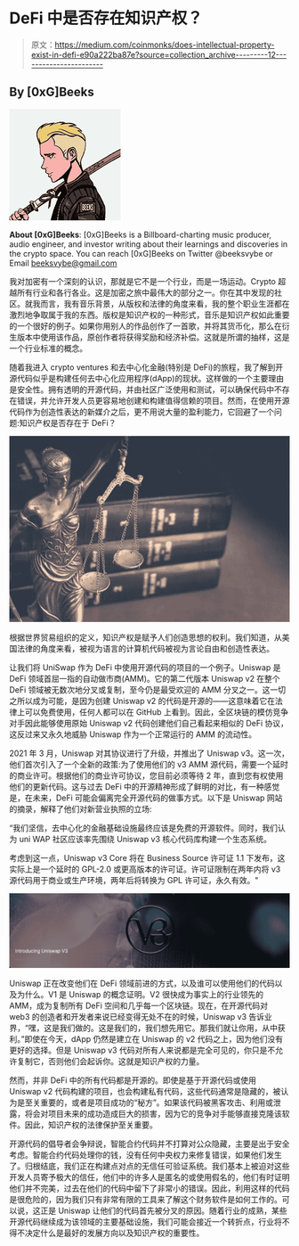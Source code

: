 # DeFi 中是否存在知识产权？

> 原文：<https://medium.com/coinmonks/does-intellectual-property-exist-in-defi-e90a222ba87e?source=collection_archive---------12----------------------->

## By [0xG]Beeks

![](img/e77d035946b116faca00b8469d51f4bc.png)

**About [0xG]Beeks**: [0xG]Beeks is a Billboard-charting music producer, audio engineer, and investor writing about their learnings and discoveries in the crypto space. You can reach [0xG]Beeks on Twitter @beeksvybe or Email [beeksvybe@gmail.com](mailto:beeksvybe@gmail.com)

我对加密有一个深刻的认识，那就是它不是一个行业，而是一场运动。Crypto 超越所有行业和各行各业。这是加密之旅中最伟大的部分之一。你在其中发现的社区。就我而言，我有音乐背景，从版权和法律的角度来看，我的整个职业生涯都在激烈地争取属于我的东西。版权是知识产权的一种形式，音乐是知识产权如此重要的一个很好的例子。如果你用别人的作品创作了一首歌，并将其货币化，那么在衍生版本中使用该作品，原创作者将获得奖励和经济补偿。这就是所谓的抽样，这是一个行业标准的概念。

随着我进入 crypto ventures 和去中心化金融(特别是 DeFi)的旅程，我了解到开源代码似乎是构建任何去中心化应用程序(dApp)的现状。这样做的一个主要理由是安全性。拥有透明的开源代码，并由社区广泛使用和测试，可以确保代码中不存在错误，并允许开发人员更容易地创建和构建值得信赖的项目。然而，在使用开源代码作为创造性表达的新媒介之后，更不用说大量的盈利能力，它回避了一个问题:知识产权是否存在于 DeFi？

![](img/b7d17b2f401084803525cca574c999ab.png)

根据世界贸易组织的定义，知识产权是赋予人们创造思想的权利。我们知道，从美国法律的角度来看，被视为语言的计算机代码被视为言论自由和创造性表达。

让我们将 UniSwap 作为 DeFi 中使用开源代码的项目的一个例子。Uniswap 是 DeFi 领域首屈一指的自动做市商(AMM)。它的第二代版本 Uniswap v2 在整个 DeFi 领域被无数次地分叉或复制，至今仍是最受欢迎的 AMM 分叉之一。这一切之所以成为可能，是因为创建 Uniswap v2 的代码是开源的——这意味着它在法律上可以免费使用，任何人都可以在 GitHub 上看到。因此，全区块链的模仿竞争对手因此能够使用原始 Uniswap v2 代码创建他们自己看起来相似的 DeFi 协议，这反过来又永久地威胁 Uniswap 作为一个正常运行的 AMM 的流动性。

2021 年 3 月，Uniswap 对其协议进行了升级，并推出了 Uniswap v3。这一次，他们首次引入了一个全新的政策:为了使用他们的 v3 AMM 源代码，需要一个延时的商业许可。根据他们的商业许可协议，您目前必须等待 2 年，直到您有权使用他们的更新代码。这与过去 DeFi 中的开源精神形成了鲜明的对比，有一种感觉是，在未来，DeFi 可能会偏离完全开源代码的做事方式。以下是 Uniswap 网站的摘录，解释了他们对新营业执照的立场:

“我们坚信，去中心化的金融基础设施最终应该是免费的开源软件。同时，我们认为 uni WAP 社区应该率先围绕 Uniswap v3 核心代码库构建一个生态系统。

考虑到这一点，Uniswap v3 Core 将在 Business Source 许可证 1.1 下发布，这实际上是一个延时的 GPL-2.0 或更高版本的许可证。许可证限制在两年内将 v3 源代码用于商业或生产环境，两年后将转换为 GPL 许可证，永久有效。"

![](img/e79f29ec58cfeee961dd6ce7abeb4e26.png)

Uniswap 正在改变他们在 DeFi 领域前进的方式，以及谁可以使用他们的代码以及为什么。V1 是 Uniswap 的概念证明。V2 很快成为事实上的行业领先的 AMM，成为复制所有 DeFi 空间和几乎每一个区块链。现在，在开源代码对 web3 的创造者和开发者来说已经变得无处不在的时候，Uniswap v3 告诉业界，“嘿，这是我们做的。这是我们的，我们想先用它。那我们就让你用，从中获利。”即使在今天，dApp 仍然是建立在 Uniswap 的 v2 代码之上，因为他们没有更好的选择。但是 Uniswap v3 代码对所有人来说都是完全可见的，你只是不允许复制它，否则他们会起诉你。这就是知识产权的力量。

然而，并非 DeFi 中的所有代码都是开源的。即使是基于开源代码或使用 Uniswap v2 代码构建的项目，也会构建私有代码，这些代码通常是隐藏的，被认为是至关重要的，或者是项目成功的“秘方”。如果该代码被黑客攻击、利用或泄露，将会对项目未来的成功造成巨大的损害，因为它的竞争对手能够直接克隆该软件。因此，知识产权的法律保护至关重要。

开源代码的倡导者会争辩说，智能合约代码并不打算对公众隐藏，主要是出于安全考虑。智能合约代码处理你的钱，没有任何中央权力来修复错误，如果他们发生了。归根结底，我们正在构建点对点的无信任可验证系统。我们基本上被迫对这些开发人员寄予极大的信任，他们中的许多人是匿名的或使用假名的，他们有时证明他们并不完美，过去在他们的代码中留下了非常小的错误。因此，利用这样的代码是很危险的，因为我们只有非常有限的工具来了解这个财务软件是如何工作的。可以说，这正是 Uniswap 让他们的代码首先被分叉的原因。随着行业的成熟，某些开源代码继续成为该领域的主要基础设施，我们可能会接近一个转折点，行业将不得不决定什么是最好的发展方向以及知识产权的重要性。